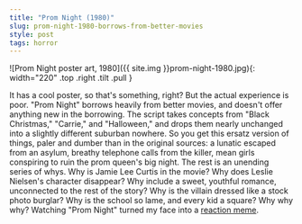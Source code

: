```yaml
---
title: "Prom Night (1980)"
slug: prom-night-1980-borrows-from-better-movies
style: post
tags: horror
---
```


![Prom Night poster art, 1980]({{ site.img }}prom-night-1980.jpg){: width="220" .top .right .tilt .pull }

It has a cool poster, so that's something, right? But the actual experience is poor. "Prom Night" borrows heavily from better movies, and doesn't offer anything new in the borrowing.<!--more--> The script takes concepts from "Black Christmas," "Carrie," and "Halloween," and drops them nearly unchanged into a slightly different suburban nowhere. So you get this ersatz version of things, paler and dumber than in the original sources: a lunatic escaped from an asylum, breathy telephone calls from the killer, mean girls conspiring to ruin the prom queen's big night. The rest is an unending series of whys. Why is Jamie Lee Curtis in the movie? Why does Leslie Nielsen's character disappear? Why include a sweet, youthful romance, unconnected to the rest of the story? Why is the villain dressed like a stock photo burglar? Why is the school so lame, and every kid a square? Why why why? Watching "Prom Night" turned my face into a [reaction meme](https://duckduckgo.com/?q=Confused+Reporter+Jonathan+Swan&iax=images&ia=images).
